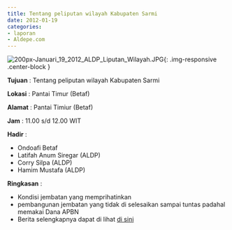 ```yaml
---
title: Tentang peliputan wilayah Kabupaten Sarmi
date: 2012-01-19
categories:
- laporan
- Aldepe.com
---
```


![200px-Januari_19_2012_ALDP_Liputan_Wilayah.JPG](/uploads/200px-Januari_19_2012_ALDP_Liputan_Wilayah.JPG){: .img-responsive .center-block }

**Tujuan** : Tentang peliputan wilayah Kabupaten Sarmi

**Lokasi** : Pantai Timur (Betaf)

**Alamat** : Pantai Timiur (Betaf)

**Jam** : 11.00 s/d 12.00 WIT

**Hadir** : 
* Ondoafi Betaf
* Latifah Anum Siregar (ALDP)
* Corry Silpa (ALDP)
* Hamim Mustafa (ALDP)

**Ringkasan** : 
* Kondisi jembatan yang memprihatinkan
* pembangunan jembatan yang tidak di selesaikan sampai tuntas padahal memakai Dana APBN
* Berita selengkapnya dapat di lihat [di sini](http://www.aldepe.com/2012/01/ratusan-jembatan-menuju-sarmi-kota.html)
